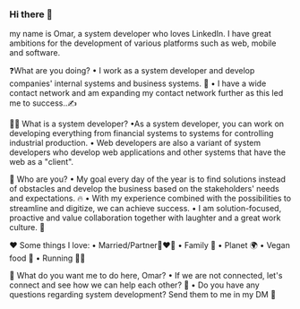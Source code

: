 ### Hi there 👋
my name is Omar, a system developer who loves LinkedIn.
I have great ambitions for the development of various platforms such as web, mobile and software.

❓What are you doing?
• I work as a system developer and develop companies' internal systems and business systems. 🚀
• I have a wide contact network and am expanding my contact network further as this led me to success..✍️


🧑‍💻 What is a system developer?
•As a system developer, you can work on developing everything from financial systems to systems for controlling industrial production.
• Web developers are also a variant of system developers who develop web applications and other systems that have the web as a "client".


🤔 Who are you?
• My goal every day of the year is to find solutions instead of obstacles and develop the business based on the stakeholders' needs and expectations. 🔥
• With my experience combined with the possibilities to streamline and digitize, we can achieve success.
• I am solution-focused, proactive and value collaboration together with laughter and a great work culture. 💯



❤️ Some things I love:
• Married/Partner👩‍❤️‍👨
• Family 👫
• Planet 🌍
• Vegan food 🌱
• Running 🏃‍♂️


👏 What do you want me to do here, Omar?
• If we are not connected, let's connect and see how we can help each other? 🎉
• Do you have any questions regarding system development? Send them to me in my DM 💯
<!--
**MRomarali/MRomarali** is a ✨ _special_ ✨ repository because its `README.md` (this file) appears on your GitHub profile.

Here are some ideas to get you started:

- 🔭 I’m currently working on ...
- 🌱 I’m currently learning ...
- 👯 I’m looking to collaborate on ...
- 🤔 I’m looking for help with ...
- 💬 Ask me about ...
- 📫 How to reach me: ...
- 😄 Pronouns: ...
- ⚡ Fun fact: ...
-->

